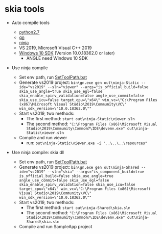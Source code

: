 # skia tools

- Auto compile tools
	- [python2.7](python-2.7.15.amd64.msi)
	- [gn](gn.exe)
	- [ninja](ninja.exe)
	- VS 2019, Microsoft Visual C++ 2019
	- [Windows 10 SDK](https://developer.microsoft.com/en-us/windows/downloads/windows-10-sdk/) (Version 10.0.18362.0 or later)
		- ANGLE need Windows 10 SDK

- Use ninja compile
	- Set env path, run [SetToolPath.bat](SetToolPath.bat)
	- Generate vs2019 project: `bin\gn.exe gen out\ninja-Static --ide="vs2019" --sln="viewer" --args="is_official_build=false skia_use_angle=true skia_use_egl=false skia_enable_spirv_validation=false angle_use_commit=false skia_use_icu=false target_cpu=\"x64\" win_vc=\"C:\Program Files (x86)\Microsoft Visual Studio\2019\Community\VC\" win_sdk_version=\"10.0.18362.0\""`
	- Start vs2019, two methods: 
		- The first method: `start out\ninja-Static\viewer.sln`
		- The second method: `"C:\Program Files (x86)\Microsoft Visual Studio\2019\Community\Common7\IDE\devenv.exe" out\ninja-Static\viewer.sln`
	- Compile and run viewer 
        - run: `out\ninja-Static\viewer.exe -i "..\..\..\resources"`      

- Use ninja compile: skia dll
	- Set env path, run [SetToolPath.bat](SetToolPath.bat)
	- Generate vs2019 project: `bin\gn.exe gen out\ninja-Shared --ide="vs2019" --sln="skia" --args="is_component_build=true is_official_build=false skia_use_angle=true angle_use_commit=false skia_use_egl=false skia_enable_spirv_validation=false skia_use_icu=false target_cpu=\"x64\" win_vc=\"C:\Program Files (x86)\Microsoft Visual Studio\2019\Community\VC\" win_sdk_version=\"10.0.18362.0\""`
	- Start vs2019, two methods: 
		- The first method: `start out\ninja-Shared\skia.sln`
		- The second method: `"C:\Program Files (x86)\Microsoft Visual Studio\2019\Community\Common7\IDE\devenv.exe" out\ninja-Shared\skia.sln`
	- Compile and run SampleApp project        